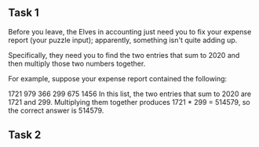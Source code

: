 ## Task 1

Before you leave, the Elves in accounting just need you to fix your expense report (your puzzle input); apparently, something isn't quite adding up.

Specifically, they need you to find the two entries that sum to 2020 and then multiply those two numbers together.

For example, suppose your expense report contained the following:

1721
979
366
299
675
1456
In this list, the two entries that sum to 2020 are 1721 and 299. Multiplying them together produces 1721 \* 299 = 514579, so the correct answer is 514579.

## Task 2
